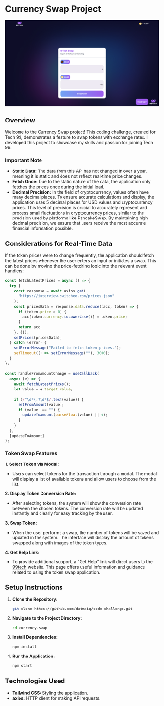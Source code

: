# Currency Swap Project

![Demo Image](src/assets/background/demo.png)

## Overview

Welcome to the Currency Swap project! This coding challenge, created for Tech 99, demonstrates a feature to swap tokens with exchange rates. I developed this project to showcase my skills and passion for joining Tech 99.

### Important Note

- **Static Data:** The data from this API has not changed in over a year, meaning it is static and does not reflect real-time price changes.
- **Fetch Once:** Due to the static nature of the data, the application only fetches the prices once during the initial load.
- **Decimal Precision:** In the field of cryptocurrency, values often have many decimal places. To ensure accurate calculations and display, the application uses 5 decimal places for USD values and cryptocurrency prices. This level of precision is crucial to accurately represent and process small fluctuations in cryptocurrency prices, similar to the precision used by platforms like PancakeSwap. By maintaining high decimal precision, we ensure that users receive the most accurate financial information possible.

## Considerations for Real-Time Data

If the token prices were to change frequently, the application should fetch the latest prices whenever the user enters an input or initiates a swap. This can be done by moving the price-fetching logic into the relevant event handlers:

```javascript
const fetchLatestPrices = async () => {
  try {
    const response = await axios.get(
      "https://interview.switcheo.com/prices.json"
    );
    const pricesData = response.data.reduce((acc, token) => {
      if (token.price > 0) {
        acc[token.currency.toLowerCase()] = token.price;
      }
      return acc;
    }, {});
    setPrices(pricesData);
  } catch (error) {
    setErrorMessage("Failed to fetch token prices.");
    setTimeout(() => setErrorMessage(""), 3000);
  }
};

const handleFromAmountChange = useCallback(
  async (e) => {
    await fetchLatestPrices();
    let value = e.target.value;

    if (/^\d*\.?\d*$/.test(value)) {
      setFromAmount(value);
      if (value !== "") {
        updateToAmount(parseFloat(value) || 0);
      }
    }
  },
  [updateToAmount]
);
```

### Token Swap Features

**1. Select Token via Modal:**

- Users can select tokens for the transaction through a modal. The modal will display a list of available tokens and allow users to choose from the list.

**2. Display Token Conversion Rate:**

- After selecting tokens, the system will show the conversion rate between the chosen tokens. The conversion rate will be updated instantly and clearly for easy tracking by the user.

**3. Swap Token:**

- When the user performs a swap, the number of tokens will be saved and updated in the system. The interface will display the amount of tokens swapped along with images of the token types.

**4. Get Help Link:**

- To provide additional support, a "Get Help" link will direct users to the [99tech](https://www.99tech.co/) website. This page offers useful information and guidance related to using the token swap application.

## Setup Instructions

1. **Clone the Repository:**

   ```bash
   git clone https://github.com/datmaiq/code-challenge.git
   ```

2. **Navigate to the Project Directory:**

   ```bash
   cd currency-swap
   ```

3. **Install Dependencies:**

   ```bash
   npm install
   ```

4. **Run the Application:**
   ```bash
   npm start
   ```

## Technologies Used

- **Tailwind CSS:** Styling the application.
- **axios:** HTTP client for making API requests.
